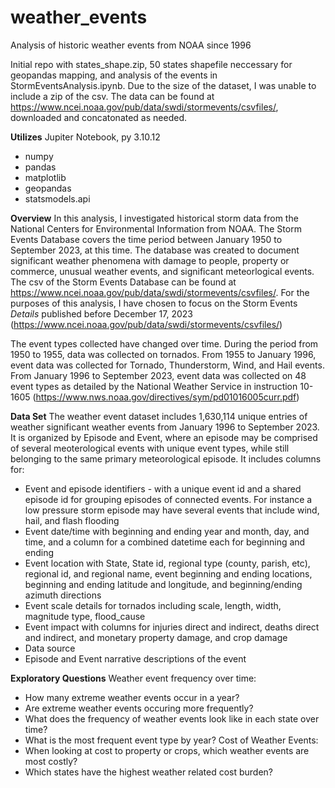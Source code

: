 # weather_events
Analysis of historic weather events from NOAA since 1996

Initial repo with states_shape.zip, 50 states shapefile neccessary for geopandas mapping, and analysis of the events in StormEventsAnalysis.ipynb.
Due to the size of the dataset, I was unable to include a zip of the csv. The data can be found at https://www.ncei.noaa.gov/pub/data/swdi/stormevents/csvfiles/, downloaded and concatonated as needed. 

**Utilizes**
Jupiter Notebook, py 3.10.12
  - numpy
  - pandas
  - matplotlib
  - geopandas
  - statsmodels.api

**Overview**
In this analysis, I investigated historical storm data from the National Centers for Environmental Information from NOAA. The Storm Events Database covers the time period between January 1950 to September 2023, at this time. The database was created to document significant weather phenomena with damage to people, property or commerce, unusual weather events, and significant meteorlogical events. The csv of the Storm Events Database can be found at https://www.ncei.noaa.gov/pub/data/swdi/stormevents/csvfiles/. For the purposes of this analysis, I have chosen to focus on the Storm Events *Details* published before December 17, 2023 (https://www.ncei.noaa.gov/pub/data/swdi/stormevents/csvfiles/)

The event types collected have changed over time. During the period from 1950 to 1955, data was collected on tornados. From 1955 to January 1996, event data was collected for Tornado, Thunderstorm, Wind, and Hail events. From January 1996 to September 2023, event data was collected on 48 event types as detailed by the National Weather Service in instruction 10-1605 (https://www.nws.noaa.gov/directives/sym/pd01016005curr.pdf)

**Data Set**
The weather event dataset includes 1,630,114 unique entries of weather significant weather events from January 1996 to September 2023. It is organized by Episode and Event, where an episode may be comprised of several meoterological events with unique event types, while still belonging to the same primary meteorological episode. It includes columns for:

  
  - Event and episode identifiers - with a unique event id and a shared episode id for grouping episodes of connected events. For instance a low pressure storm episode may have several events that include wind, hail, and flash flooding
  - Event date/time with beginning and ending year and month, day, and time, and a column for a combined datetime each for beginning and ending
  - Event location with State, State id, regional type (county, parish, etc), regional id, and regional name, event beginning and ending locations, beginning and ending latitude and longitude, and beginning/ending azimuth directions
  - Event scale details for tornados including scale, length, width, magnitude type, flood_cause
  - Event impact with columns for injuries direct and indirect, deaths direct and indirect,  and monetary property damage, and crop damage
  - Data source
  - Episode and Event narrative descriptions of the event

**Exploratory Questions**
Weather event frequency over time:
- How many extreme weather events occur in a year?
- Are extreme weather events occuring more frequently?
- What does the frequency of weather events look like in each state over time?
- What is the most frequent event type by year?
Cost of Weather Events:
- When looking at cost to property or crops, which weather events are most costly?
- Which states have the highest weather related cost burden?


